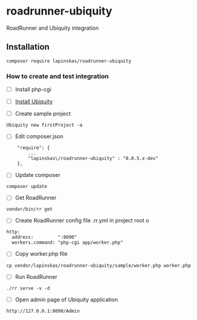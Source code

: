 # roadrunner-ubiquity
RoadRunner and Ubiquity integration

## Installation
```
composer require lapinskas/roadrunner-ubiquity
```

### How to create and test integration
- [ ] Install php-cgi

- [ ] [Install Ubiquity](https://micro-framework.readthedocs.io/en/latest/quickstart/quickstart.html
)

- [ ] Create sample project
```
Ubiquity new firstProject -a
```

- [ ] Edit composer.json
```
    "require": {
        ...
        "lapinskas\/roadrunner-ubiquity" : "0.0.5.x-dev"
    },
```

- [ ] Update composer
```
composer update
```

- [ ] Get RoadRunner
```
vendor/bin/rr get
```

- [ ] Create RoadRunner config file .rr.yml in project root o
```
http:
  address:         ":8090"
  workers.command: "php-cgi app/worker.php"
```

- [ ] Copy worker.php file
```
cp vendor/lapinskas/roadrunner-ubiquity/sample/worker.php worker.php
```

- [ ] Run RoadRunner
```
./rr serve -v -d
```

- [ ] Open admin page of Ubiquity application
```
http://127.0.0.1:8090/Admin
```